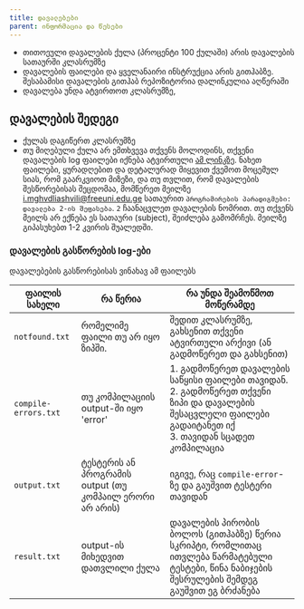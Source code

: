 ```yaml
---
title: დავალებები
parent: ინფორმაცია და წესები
---
```


- თითოეული დავალების ქულა (პროცენტი 100 ქულაში) არის დავალების სათაურში კლასრუმზე
- დავალების ფაილები და ყველანაირი ინსტრუქცია არის გითჰაბზე. შესაბამისი დავალების გითჰაბ რეპოზიტორია დალინკულია აღწერაში
- დავალება უნდა ატვირთოთ კლასრუმზე, 

## დავალების შედეგი
- ქულას დაგიწერთ კლასრუმზე
- თუ მიღებული ქულა არ ემთხვევა თქვენს მოლოდინს, თქვენი დავალების log ფაილები იქნება ატვირთული [ამ ლინკზე](https://drive.google.com/drive/folders/1XQZ1hzGsA9nzhVDkTPgOzoQ4frAZUhV4?usp=sharing). ნახეთ ფაილები, ყურადღებით და დეტალურად მიყევით ქვემოთ მოცემულ სიას, რომ გაარკვიოთ მიზეზი, და თუ თვლით, რომ დავალების შესწორებისას შეცდომაა, მომწერეთ მეილზე i.mghvdliashvili@freeuni.edu.ge სათაურით `პროგრამირების პარადიგმები: დავალება 2-ის შეფასება`. `2` ჩაანაცვლეთ დავალების ნომრით. თუ თქვენს მეილს არ ექნება ეს სათაური (subject), შეიძლება გამომრჩეს. მეილზე გიპასუხებთ 1-2 კვირის შუალედში.

### დავალების გასწორების log-ები
დავალებების გასწორებისას ვინახავ ამ ფაილებს

| ფაილის სახელი | რა წერია | რა უნდა შეამოწმოთ მოწერამდე |
|---|---|---|
|`notfound.txt`| რომელიმე ფაილი თუ არ იყო ზიპში. | შედით კლასრუმზე, გახსენით თქვენი ატვირთული არქივი (ან გადმოწერეთ და გახსენით) |
|`compile-errors.txt`| თუ კომპილაციის output-ში იყო 'error' | 1. გადმოწერეთ დავალების საწყისი ფაილები თავიდან. <br> 2. გადმოწერეთ თქვენი ზიპი და დავალების შესაცვლელი ფაილები გადაიტანეთ იქ <br> 3. თავიდან სცადეთ კომპილაცია |
|`output.txt` | ტესტერის ან პროგრამის output (თუ კომპაილ ერორი არ არის) | იგივე, რაც `compile-error`-ზე და გაუშვით ტესტერი თავიდან |
| `result.txt` | output-ის მიხედვით დათვლილი ქულა | დავალების პირობის ბოლოს (გითჰაბზე) წერია სკრიპტი, რომლითაც ითვლება წარმატებული ტესტები, წინა ნაბიჯების შესრულების შემდეგ გაუშვით ეგ ბრძანება |

